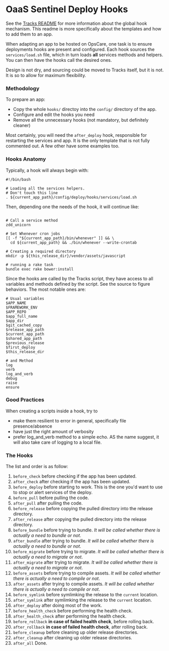 # OaaS Sentinel Deploy Hooks

See the [Tracks README](https://github.com/reInteractive/reinteractive-stack/blob/develop/roles/tracks/README.md) for more information about the global hook mechanism. This readme is more specifically about the templates and how to add them to an app. 

When adapting an app to be hosted on OpsCare, one task is to ensure deployments hooks are present and configured.
Each hook sources the `services/load.sh` file, which in turn loads **all** services methods and helpers.
You can then have the hooks call the desired ones.

Design is not dry, and sourcing could be moved to Tracks itself, but it is not.
It is so to allow for maximum flexibility.

### Methodology
To prepare an app:

- Copy the whole `hooks/` directoy into the `config/` directory of the app.
- Configure and edit the hooks you need
- Remove all the unnecessary hooks (not mandatory, but definitely cleaner)

Most certainly, you will need the `after_deploy` hook, responsible for restarting the services and app.
It is the only template that is not fully commented out. A few other have some examples too.

### Hooks Anatomy

Typically, a hook will always begin with:
```shell
#!/bin/bash

# Loading all the services helpers.
# Don't touch this line
. ${current_app_path}/config/deploy/hooks/services/load.sh
```

Then, depending one the needs of the hook, it will continue like:

```shell

# Call a service method
zdd_unicorn

# Set Whenever cron jobs
[[ -f "${current_app_path}/bin/whenever" ]] && \
  cd ${current_app_path} && ./bin/whenever --write-crontab

# Creating a required directory
mkdir -p ${this_release_dir}/vendor/assets/javascript

# running a rake task
bundle exec rake bower:install
```

Since the hooks are called by the Tracks script, they have access to all variables and methods defined by the script.
See the source to figure behaviors. The most notable ones are:

```shell
# Usual variables
$APP_NAME
$FRAMEWORK_ENV
$APP_REPO
$app_full_name
$app_dir
$git_cached_copy
$release_app_path
$current_app_path
$shared_app_path
$previous_release
$first_deploy
$this_release_dir

# and Method
log
verb
log_and_verb
debug
raise
ensure
```


### Good Practices
When creating a scripts inside a hook, try to
- make them resilient to error in general, specifically file presence/absence
- have just the right amount of verbosity
- prefer log_and_verb method to a simple echo. AS the name suggest, it will also take care of logging to a local file.

### The Hooks

The list and order is as follow:

1. `before_check` before checking if the app has been updated.
1. `after_check` after checking if the app has been updated.
1. `before_deploy` before starting to work. This is the one you'd want to use to stop or alert services of the deploy.
1. `before_pull` before pulling the code.
1. `after_pull` after pulling the code.
1. `before_release` before copying the pulled directory into the release directory.
1. `after_release` after copying the pulled directory into the release directory.
1. `before_bundle` before trying to bundle. *It will be called whether there is actually a need to bundle or not*.
1. `after_bundle` after trying to bundle. *It will be called whether there is actually a need to bundle or not*.
1. `before_migrate` before trying to migrate. *It will be called whether there is actually a need to migrate or not*.
1. `after_migrate` after trying to migrate. *It will be called whether there is actually a need to migrate or not*.
1. `before_assets` before trying to compile assets. *It will be called whether there is actually a need to compile or not*.
1. `after_assets` after trying to compile assets. *It will be called whether there is actually a need to compile or not*.
1. `before_symlink` before symlimking the release to the `current` location.
1. `after_symlink` after symlimking the release to the `current` location.
1. `after_deploy` after doing most of the work.  
1. `before_health_check` before performing the health check.
1. `after_health_check` after performing the health check.
1. `before_rollback` **in case of failed health check**, before rolling back.
1. `after_rollback` **in case of failed health check**, after rolling back.
1. `before_cleanup` before cleaning up older release directories.
1. `after_cleanup` after cleaning up older release directories.
1. `after_all` Done.

